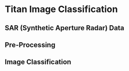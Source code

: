 # Titan Image Classification

## SAR (Synthetic Aperture Radar) Data

## Pre-Processing

## Image Classification
